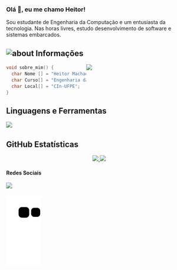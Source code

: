 ### Olá 👋, eu me chamo Heitor!

Sou estudante de Engenharia da Computação e um entusiasta da tecnologia. Nas horas livres, estudo desenvolvimento de software e sistemas embarcados.

## <img width="45" alt="about" src="https://raw.github.com/elizarov/elizarov/master/about.png"> Informações

<img align="right" width="287" src="https://external-content.duckduckgo.com/iu/?u=https%3A%2F%2Fmedia0.giphy.com%2Fmedia%2FbGgsc5mWoryfgKBx1u%2Fgiphy.gif&f=1&nofb=1&ipt=e643e1b66178a9bce9cbcc4ee1ad0a2f398393b535d04c5deaf65d803ce3fed6&ipo=images" />

```c
void sobre_mim() {
  char Nome [] = "Heitor Machado";
  char Curso[] = "Engenharia da Computação";
  char Local[] = "CIn-UFPE";  
}
```

## **Linguagens e Ferramentas**  

<a href="https://skillicons.dev">
  <img height="35" src="https://skillicons.dev/icons?i=c,visualstudio,cpp,vscode,github,git,arduino" />
</a>

## **GitHub Estatísticas**

<div>
 <center>
<a href="https://github.com/ham5">
  <img height="160em" src="https://github-readme-stats.vercel.app/api/top-langs/?username=ham5&layout=compact&langs_count=7&theme=radical">
</a>
<a href="https://github.com/ham5">
  <img height="160em" src="https://github-readme-stats.vercel.app/api?username=ham5&show_icons=true&theme=radical&count_private=true">
</a>
 </center>
</div>

#### Redes Sociais

<div>
  <a href = "mailto:ham5@cin.ufpe.br"><img src="https://img.shields.io/badge/Gmail-D14836?style=for-the-badge&logo=gmail&logoColor=white" target="_blank"></a>
</div>

![Snake animation](https://github.com/ham5/ham5/blob/output/github-contribution-grid-snake.svg)

